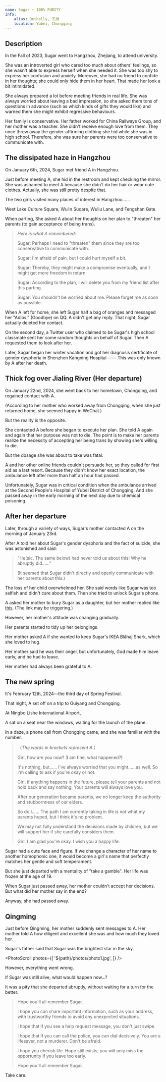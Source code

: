 ```yaml
---
name: Sugar ~ 100% PURITY
info:
    alias: Dethelly, 五洲
    location: Yubei, Chongqing
---
```



## Description

In the Fall of 2023, Sugar went to Hangzhou, Zhejiang, to attend university.

She was an introverted girl who cared too much about others' feelings, so she wasn't able to express herself when she needed it.
She was too shy to express her confusion and anxiety.
Moreover, she had no friend to confide in her thoughts; she could only hide them in her heart. 
That made her look a bit intimidated.

She always prepared a lot before meeting friends in real life.
She was always worried about leaving a bad impression, so she asked them tons of questions in advance (such as which kinds of gifts they would like) and warned them she might exhibit regressive behaviours.

Her family is conservative.
Her father worked for China Railways Group, and her mother was a teacher.
She didn't receive enough love from them.
They once threw away the gender-affirming clothing she hid while she was in high school.
Therefore, she was sure her parents were too conservative to communicate with.

## The dissipated haze in Hangzhou

On January 6th, 2024, Sugar met friend A in Hangzhou.

Just before meeting A, she hid in the restroom and kept checking the mirror.
She was ashamed to meet A because she didn't do her hair or wear cute clothes.
Actually, she was still pretty despite that.

The two girls visited many places of interest in Hangzhou……

West Lake Culture Square, Wulin Suqare, Wuliu Lane, and Fengshan Gate.

When parting, She asked A about her thoughts on her plan to "threaten" her parents (to gain acceptance of being trans).

> *Here is what A remembered:*
>
> Sugar: Perhaps I need to "threaten" them since they are too conservative to communicate with.
> 
> Sugar: I'm afraid of pain, but I could hurt myself a bit.
> 
> Sugar: Thereby, they might make a compromise eventually, and I might get more freedom in return.
>
> Sugar: According to the plan, I will delete you from my friend list after this parting.
>
> Sugar: You shouldn't be worried about me. Please forget me as soon as possible.

When A left for home, she left Sugar half a bag of oranges and messaged her "Adios." (Goodbye) on QQ.
A didn't get any reply.
That night, Sugar actually deleted her contact.

On the second day, a Twitter user who claimed to be Sugar's high school classmate sent her some random thoughts on behalf of Sugar.
Then A requested them to look after her.

Later, Sugar began her winter vacation and got her diagnosis certificate of gender dysphoria in Shenzhen Kangning Hospital —— This was only known by A after her death.

## Thick fog over Jialing River (Her departure)

On January 22nd, 2024, she went back to her hometown, Chongqing, and regained contact with A.

(According to her mother who worked away from Chongqing, when she just returned home, she seemed happy in WeChat.)

But the reality is the opposite.

She contacted A before she began to execute her plan.
She told A again and again that her purpose was not to die.
The point is to make her parents realize the necessity of accepting her being trans by showing she's willing to die.

But the dosage she was about to take was fatal.

A and her other online friends couldn't persuade her, so they called for first aid as a last resort.
Because they didn't know her exact location, the ambulance left after more than half an hour had passed.

Unfortunately, Sugar was in critical condition when the ambulance arrived at the Second People's Hospital of Yubei District of Chongqing.
And she passed away in the early morning of the next day due to chemical poisoning.

## After her departure

Later, through a variety of ways, Sugar's mother contacted A on the morning of January 23rd.

After A told her about Sugar's gender dysphoria and the fact of suicide, she was astonished and said:

> "He(sic. The same below) had never told us about this! Why he abruptly did……"
>
> (It seemed that Sugar didn't directly and openly communicate with her parents about this.)

The loss of her child overwhelmed her.
She said words like Sugar was too selfish and didn't care about them.
Then she tried to unlock Sugar's phone.

A asked her mother to bury Sugar as a daughter, but her mother replied like [this](https://twitter.com/KiraRettosei/status/1749728762261012752?s=19).
(The link may be triggering.)

However, her mother's attitude was changing gradually.

Her parents started to tidy up her belongings.

Her mother asked A if she wanted to keep Sugar's IKEA Blåhaj Shark, which she loved to hug.

Her mother said he was their angel, but unfortunately, God made him leave early, and he had to leave.

Her mother had always been grateful to A.

## The new spring

It's February 12th, 2024—the third day of Spring Festival.

That night, A set off on a trip to Guiyang and Chongqing.

At Ningbo Lishe International Airport,

A sat on a seat near the windows, waiting for the launch of the plane.

In a daze, a phone call from Chongqing came, and she was familiar with the number.

>（*The words in brackets represent A.*）
>
> Girl, how are you now? (I am fine, what happened?)
>
> It's nothing, but…… I've always worried that you might……as well. So I'm calling to ask if you're okay or not.
> 
> Girl, if anything happens in the future, please tell your parents and not hold back and say nothing. Your parents will always love you.
> 
> After our generation became parents, we no longer keep the authority and stubbornness of our elders.
> 
> So do I…… The path I am currently taking in life is not what my parents hoped, but I think it's no problem.
>
> We may not fully understand the decisions made by children, but we will support her if she carefully considers them.
> 
> Girl, I am glad you're okay. I wish you a happy life.

Sugar had a cute face and figure.
If we change a character of her name to another homophonic one, it would become a girl's name that perfectly matches her gentle and soft temperament.

But she just departed with a mentality of "take a gamble".
Her life was frozen at the age of 19.

When Sugar just passed away, her mother couldn't accept her decisions. But what did her mother say in the end?

Anyway, she had passed away.

## Qingming

<!-- 关于清明的翻译问题，海外有 Ching Ming 之说，此处取现代汉语拼音翻译。对于“清明节”，Festival可以包括清明的踏青部分，但此处基于条目的追思方向，故省去Festival。 -->

Just before Qingming, her mother suddenly sent messages to A.
Her mother told A how diligent and excellent she was and how much they loved her.

Sugar's father said that Sugar was the brightest star in the sky.

<PhotoScroll photos={[
    '${path}/photos/photo1.jpg',
]} />

However, everything went wrong.

If Sugar was still alive, what would happen now...?

It was a pity that she departed abruptly, without waiting for a turn for the better.

> Hope you'll all remember Sugar.
> 
> I hope you can share important information, such as your address, with trustworthy friends to avoid any unexpected situations.
> 
> I hope that if you see a help request message, you don't just swipe.
> 
> I hope that if you can call the police, you can dial decisively. You are a lifesaver, not a murderer. Don't be afraid.
> 
> I hope you cherish life. Hope still exists; you will only miss the opportunity if you leave too early.
> 
> Hope you'll all remember Sugar.

Take care.

<!-- Contributor：[KiraRettosei](http://github.com/KiraRettosei) -->
<!-- This entry's contributor has requested not to be featured on the webpage. -->

